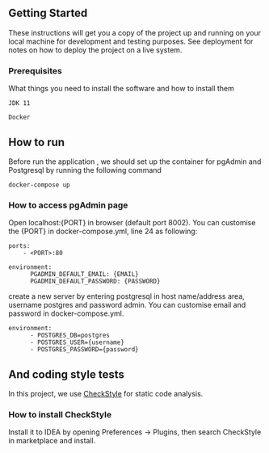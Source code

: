 ## Getting Started

These instructions will get you a copy of the project up and running on your local machine for development and testing purposes. See deployment for notes on how to deploy the project on a live system.

### Prerequisites

What things you need to install the software and how to install them

```
JDK 11
```
```
Docker
```

## How to run

Before run the application , we should set up the container for pgAdmin and Postgresql by running the following command
```
docker-compose up
```
### How to access pgAdmin page

Open localhost:{PORT} in browser (default port 8002). You can customise the {PORT} in docker-compose.yml, line 24 as following:
```
ports:
    - <PORT>:80
```
```
environment:
      PGADMIN_DEFAULT_EMAIL: {EMAIL}
      PGADMIN_DEFAULT_PASSWORD: {PASSWORD}
```
create a new server by entering postgresql in host name/address area, username postgres and password admin. You can customise email and password in docker-compose.yml.
```
environment:
      - POSTGRES_DB=postgres
      - POSTGRES_USER={username}
      - POSTGRES_PASSWORD={password}
```
 
## And coding style tests

In this project, we use [CheckStyle](https://checkstyle.sourceforge.io/) for static code analysis.

### How to install CheckStyle

Install it to IDEA by opening Preferences -> Plugins, then search CheckStyle in marketplace and install.


